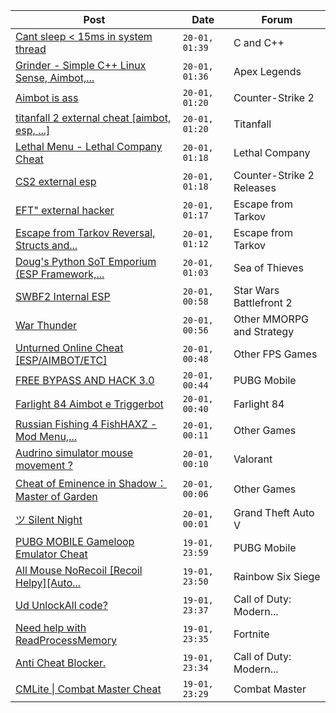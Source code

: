 |Post|Date|Forum|
|----|----|-----|
|[Cant sleep < 15ms in system thread](https://www.unknowncheats.me/forum/c-and-c-/620067-cant-sleep-15ms-system-thread.html)|`20-01, 01:39`|C and C++|
|[Grinder - Simple C++ Linux Sense, Aimbot,...](https://www.unknowncheats.me/forum/apex-legends/605888-grinder-simple-linux-sense-aimbot-triggerbot.html)|`20-01, 01:36`|Apex Legends|
|[Aimbot is ass](https://www.unknowncheats.me/forum/counter-strike-2-a/620053-aimbot-ass.html)|`20-01, 01:20`|Counter-Strike 2|
|[titanfall 2 external cheat \[aimbot, esp, ...\]](https://www.unknowncheats.me/forum/titanfall/469406-titanfall-2-external-cheat-aimbot-esp.html)|`20-01, 01:20`|Titanfall|
|[Lethal Menu - Lethal Company Cheat](https://www.unknowncheats.me/forum/lethal-company/615575-lethal-menu-lethal-company-cheat.html)|`20-01, 01:18`|Lethal Company|
|[CS2 external esp](https://www.unknowncheats.me/forum/counter-strike-2-releases/600259-cs2-external-esp.html)|`20-01, 01:18`|Counter-Strike 2 Releases|
|[EFT" external hacker](https://www.unknowncheats.me/forum/escape-from-tarkov/572754-eft-external-hacker.html)|`20-01, 01:17`|Escape from Tarkov|
|[Escape from Tarkov Reversal, Structs and...](https://www.unknowncheats.me/forum/escape-from-tarkov/226519-escape-tarkov-reversal-structs-offsets.html)|`20-01, 01:12`|Escape from Tarkov|
|[Doug's Python SoT Emporium (ESP Framework,...](https://www.unknowncheats.me/forum/sea-of-thieves/453603-dougs-python-sot-emporium-esp-framework-offset-builder-sdk-mappings.html)|`20-01, 01:03`|Sea of Thieves|
|[SWBF2 Internal ESP](https://www.unknowncheats.me/forum/star-wars-battlefront-2-a/581560-swbf2-internal-esp.html)|`20-01, 00:58`|Star Wars Battlefront 2|
|[War Thunder](https://www.unknowncheats.me/forum/other-mmorpg-and-strategy/85949-war-thunder.html)|`20-01, 00:56`|Other MMORPG and Strategy|
|[Unturned Online Cheat \[ESP/AIMBOT/ETC\]](https://www.unknowncheats.me/forum/other-fps-games/618970-unturned-online-cheat-esp-aimbot-etc.html)|`20-01, 00:48`|Other FPS Games|
|[FREE BYPASS AND HACK 3.0](https://www.unknowncheats.me/forum/pubg-mobile/620045-free-bypass-hack-3-0-a.html)|`20-01, 00:44`|PUBG Mobile|
|[Farlight 84 Aimbot e Triggerbot](https://www.unknowncheats.me/forum/farlight-84-a/620077-farlight-84-aimbot-triggerbot.html)|`20-01, 00:40`|Farlight 84|
|[Russian Fishing 4 FishHAXZ - Mod Menu,...](https://www.unknowncheats.me/forum/other-games/462186-russian-fishing-4-fishhaxz-mod-menu-flyhack-disable-water-instareel.html)|`20-01, 00:11`|Other Games|
|[Audrino simulator mouse movement ?](https://www.unknowncheats.me/forum/valorant/620034-audrino-simulator-mouse-movement.html)|`20-01, 00:10`|Valorant|
|[Cheat of Eminence in Shadow：Master of Garden](https://www.unknowncheats.me/forum/other-games/620048-cheat-eminence-shadow-master-garden.html)|`20-01, 00:06`|Other Games|
|[ツ Silent Night](https://www.unknowncheats.me/forum/grand-theft-auto-v/604599-silent-night.html)|`20-01, 00:01`|Grand Theft Auto V|
|[PUBG MOBILE Gameloop Emulator Cheat](https://www.unknowncheats.me/forum/pubg-mobile/576303-pubg-mobile-gameloop-emulator-cheat.html)|`19-01, 23:59`|PUBG Mobile|
|[All Mouse NoRecoil \[Recoil Helpy\]\[Auto...](https://www.unknowncheats.me/forum/rainbow-six-siege/620039-mouse-norecoil-recoil-helpy-auto-config-probably-ud-universal.html)|`19-01, 23:50`|Rainbow Six Siege|
|[Ud UnlockAll code?](https://www.unknowncheats.me/forum/call-of-duty-modern-warfare-iii/620058-ud-unlockall-code.html)|`19-01, 23:37`|Call of Duty: Modern...|
|[Need help with ReadProcessMemory](https://www.unknowncheats.me/forum/fortnite/619317-help-readprocessmemory.html)|`19-01, 23:35`|Fortnite|
|[Anti Cheat Blocker.](https://www.unknowncheats.me/forum/call-of-duty-modern-warfare-iii/620024-anti-cheat-blocker.html)|`19-01, 23:34`|Call of Duty: Modern...|
|[CMLite \| Combat Master Cheat](https://www.unknowncheats.me/forum/combat-master/582979-cmlite-combat-master-cheat.html)|`19-01, 23:29`|Combat Master|
